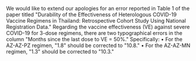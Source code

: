 We would like to extend our apologies for an error reported in Table 1 of the paper titled "Durability of the Effectiveness of Heterologous COVID-19 Vaccine Regimens in Thailand: Retrospective Cohort Study Using National Registration Data."
Regarding the vaccine effectiveness (VE) against severe COVID-19 for 3-dose regimens, there are two typographical errors in the column "Months since the last dose to VE = 50%." Specifically:
• For the AZ-AZ-PZ regimen, "1.8" should be corrected to "10.8."
• For the AZ-AZ-MN regimen, "1.3" should be corrected to "10.3."
